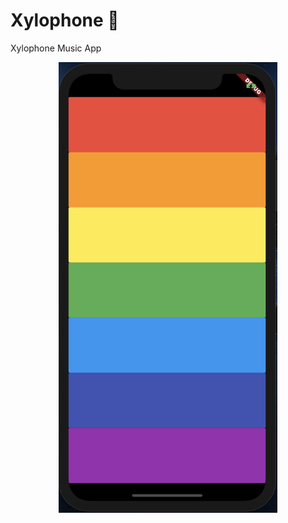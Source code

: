 # Xylophone 🎹

Xylophone Music App


<p align="center">
  <img width="350" src="screenshots/main.png" alt="Main" />
</p>